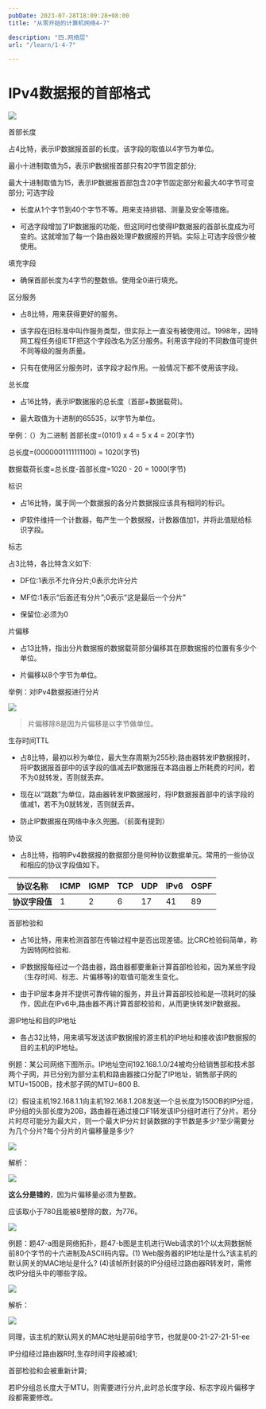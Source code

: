 ```yaml
---
pubDate: 2023-07-28T18:09:28+08:00
title: "从零开始的计算机网络4-7"

description: "四.网络层"
url: "/learn/1-4-7"

---
```


# IPv4数据报的首部格式

![](https://img.0pt.im/computernet/4-7/4-7-1.png)

首部长度

占4比特，表示IP数据报首部的长度。该字段的取值以4字节为单位。

最小十进制取值为5，表示IP数据报首部只有20字节固定部分;

最大十进制取值为15，表示IP数据报首部包含20字节固定部分和最大40字节可变部分;
可选字段

- 长度从1个字节到40个字节不等。用来支持排错、测量及安全等措施。

- 可选字段增加了IP数据报的功能，但这同时也使得IP数据报的首部长度成为可变的。这就增加了每一个路由器处理IP数据报的开销。实际上可选字段很少被使用。

填充字段

- 确保首部长度为4字节的整数倍。使用全0进行填充。

区分服务

- 占8比特，用来获得更好的服务。

- 该字段在旧标准中叫作服务类型，但实际上一直没有被使用过。1998年，因特网工程任务组IETF把这个字段改名为区分服务。利用该字段的不同数值可提供不同等级的服务质量。

- 只有在使用区分服务时，该字段才起作用。一般情况下都不使用该字段。

总长度

- 占16比特，表示IP数据报的总长度（首部+数据载荷)。

- 最大取值为十进制的65535，以字节为单位。

举例：（）为二进制   首部长度=(0101) x 4 = 5 x 4 = 20(字节)

总长度=(0000001111111100) = 1020(字节)

数据载荷长度=总长度-首部长度=1020 - 20 = 1000(字节)

标识

- 占16比特，属于同一个数据报的各分片数据报应该具有相同的标识。

- IP软件维持一个计数器，每产生一个数据报，计数器值加1，并将此值赋给标识字段。

标志

占3比特，各比特含义如下:

- DF位:1表示不允许分片;0表示允许分片

- MF位:1表示“后面还有分片”;0表示“这是最后一个分片”

- 保留位:必须为0

片偏移

- 占13比特，指出分片数据报的数据载荷部分偏移其在原数据报的位置有多少个单位。

- 片偏移以8个字节为单位。

举例：对IPv4数据报进行分片

![](https://img.0pt.im/computernet/4-7/4-7-2.png)

> 片偏移除8是因为片偏移是以字节做单位。

生存时间TTL

- 占8比特，最初以秒为单位，最大生存周期为255秒;路由器转发IP数据报时，将IP数据报首部中的该字段的值减去IP数据报在本路由器上所耗费的时间，若不为0就转发，否则就丢弃。

- 现在以“跳数”为单位，路由器转发IP数据报时，将IP数据报首部中的该字段的值减1，若不为0就转发，否则就丢弃。

- 防止IP数据报在网络中永久兜圈。（前面有提到）

协议

- 占8比特，指明IPv4数据报的数据部分是何种协议数据单元。常用的一些协议和相应的协议字段值如下。

| 协议名称      | ICMP | IGMP | TCP | UDP | lPv6 | OSPF |
| --------- | ---- | ---- | --- | --- | ---- | ---- |
| **协议字段值** | 1    | 2    | 6   | 17  | 41   | 89   |

首部检验和

- 占16比特，用来检测首部在传输过程中是否出现差错。比CRC检验码简单，称为因特网检验和.

- IP数据报每经过一个路由器，路由器都要重新计算首部检验和，因为某些字段（生存时间、标志、片偏移等)的取值可能发生变化。

- 由于IP层本身并不提供可靠传输的服务，并且计算首部校验和是一项耗时的操作，因此在IPv6中,路由器不再计算首部校验和，从而更快转发IP数据报。

源lP地址和目的IP地址

- 各占32比特，用来填写发送该IP数据报的源主机的IP地址和接收该IP数据报的目的主机的IP地址。

例题：某公司网络下图所示。IP地址空间192.168.1.0/24被均分给销售部和技术部两个子网，并已分别为部分主机和路由器接口分配了IP地址，销售部子网的MTU=1500B，技术部子网的MTU=800 B.

(2）假设主机192.168.1.1向主机192.168.1.208发送一个总长度为150OB的IP分组，IP分组的头部长度为20B，路由器在通过接口F1转发该IP分组时进行了分片。若分片时尽可能分为最大片，则一个最大IP分片封装数据的字节数是多少?至少需要分为几个分片?每个分片的片偏移量是多少?

![](https://img.0pt.im/computernet/4-7/4-7-3.png)

解析：

![](https://img.0pt.im/computernet/4-7/4-7-4.png)

**这么分是错的**，因为片偏移量必须为整数。

应该取小于780且能被8整除的数，为776。

![](https://img.0pt.im/computernet/4-7/4-7-5.png)

例题：题47-a图是网络拓扑，题47-b图是主机进行Web请求的1个以太网数据帧前80个字节的十六进制及ASCII码内容。(1) Web服务器的IP地址是什么?该主机的默认网关的MAC地址是什么?
(4)该帧所封装的IP分组经过路由器R转发时，需修改IP分组头中的哪些字段。

![](https://img.0pt.im/computernet/4-7/4-7-6.png)

解析：

![](https://img.0pt.im/computernet/4-7/4-7-7.png)

同理，该主机的默认网关的MAC地址是前6给字节，也就是00-21-27-21-51-ee

IP分组经过路由器R时,生存时间字段被减1;

首部检验和会被重新计算;

若IP分组总长度大于MTU，则需要进行分片,此时总长度字段、标志字段片偏移字段都需要修改。
